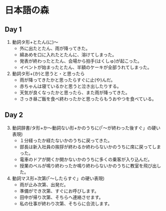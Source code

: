 # 日本語の森

## Day 1
1. 動詞タ形+とたん(に)～
    + 外に出たとたん、雨が降ってきた。
    + 綿あめを口に入れたとたんに、溶けてしまった。
    + 発表が終わったとたん、会場から拍手(はくしゅ)が起こった。
    + イベントが始まったとたん、半額のケーキが全部うれてしまった。
2. 動詞タ形+(か)と思うと・と思ったら
    + 雨が降ってきたかと思ったらすぐに止(や)んだ。
    + 赤ちゃんは寝ているかと思うと泣き出したりする。
    + 天気が良くなったかと思ったら、また雨が降ってきた。
    + さっき昼ご飯を食べ終わったかと思ったらもうおやつを食べている。

## Day 2
3. 動詞辞書/タ形+か～動詞ない形+かのうちに(「～が終わった後すぐ」の硬い表現)
    + １分経ったか経たないかのうちに戻ってきた。
    + 部長は新入社員の挨拶が終わるか終わらないかのうちに席に戻ってしまった。
    + 電車のドアが開くか開かないかのうちに多くの乗客が入り込んだ。
    + 授業のベルが鳴り終わったか鳴り終わらないかのうちに教室を飛び出した。
4. 動詞マス形+次第(「～したらすぐ」の硬い表現)
    + 雨が止み次第、出発だ。
    + 準備ができ次第、すぐにお呼びします。
    + 田中が帰り次第、そちらへ連絡させます。
    + 私の仕事が終わり次第、そちらに合流します。